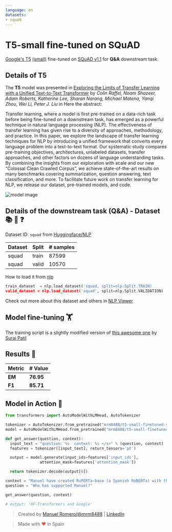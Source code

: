 ```yaml
---
language: en
datasets:
- squad
---
```


# T5-small fine-tuned on SQuAD

[Google's T5](https://ai.googleblog.com/2020/02/exploring-transfer-learning-with-t5.html) [(small)](https://huggingface.co/t5-small) fine-tuned on [SQuAD v1.1](https://rajpurkar.github.io/SQuAD-explorer/) for **Q&A** downstream task.

## Details of T5

The **T5** model was presented in [Exploring the Limits of Transfer Learning with a Unified Text-to-Text Transformer](https://arxiv.org/pdf/1910.10683.pdf) by *Colin Raffel, Noam Shazeer, Adam Roberts, Katherine Lee, Sharan Narang, Michael Matena, Yanqi Zhou, Wei Li, Peter J. Liu* in Here the abstract:

Transfer learning, where a model is first pre-trained on a data-rich task before being fine-tuned on a downstream task, has emerged as a powerful technique in natural language processing (NLP). The effectiveness of transfer learning has given rise to a diversity of approaches, methodology, and practice. In this paper, we explore the landscape of transfer learning techniques for NLP by introducing a unified framework that converts every language problem into a text-to-text format. Our systematic study compares pre-training objectives, architectures, unlabeled datasets, transfer approaches, and other factors on dozens of language understanding tasks. By combining the insights from our exploration with scale and our new “Colossal Clean Crawled Corpus”, we achieve state-of-the-art results on many benchmarks covering summarization, question answering, text classification, and more. To facilitate future work on transfer learning for NLP, we release our dataset, pre-trained models, and code.

![model image](https://i.imgur.com/jVFMMWR.png)


## Details of the downstream task (Q&A) - Dataset 📚 🧐 ❓

Dataset ID: ```squad``` from  [Huggingface/NLP](https://github.com/huggingface/nlp)

| Dataset  | Split | # samples |
| -------- | ----- | --------- |
| squad | train | 87599    |
| squad | valid  | 10570    |

How to load it from [nlp](https://github.com/huggingface/nlp)

```python
train_dataset  = nlp.load_dataset('squad, split=nlp.Split.TRAIN)
valid_dataset = nlp.load_dataset('squad', split=nlp.Split.VALIDATION)
```
Check out more about this dataset and others in [NLP Viewer](https://huggingface.co/nlp/viewer/)


## Model fine-tuning 🏋️‍

The training script is a slightly modified version of [this  awesome one](https://colab.research.google.com/github/patil-suraj/exploring-T5/blob/master/T5_on_TPU.ipynb) by [Suraj Patil](https://twitter.com/psuraj28)

## Results 📝

| Metric | # Value   |
| ------ | --------- |
| **EM** | **76.95** |
| **F1** | **85.71** |


## Model in Action 🚀

```python
from transformers import AutoModelWithLMHead, AutoTokenizer

tokenizer = AutoTokenizer.from_pretrained("mrm8488/t5-small-finetuned-squadv1")
model = AutoModelWithLMHead.from_pretrained("mrm8488/t5-small-finetuned-squadv1")

def get_answer(question, context):
  input_text = "question: %s  context: %s </s>" % (question, context)
  features = tokenizer([input_text], return_tensors='pt')

  output = model.generate(input_ids=features['input_ids'], 
               attention_mask=features['attention_mask'])

  return tokenizer.decode(output[0])

context = "Manuel have created RuPERTa-base (a Spanish RoBERTa) with the support of HF-Transformers and Google"
question = "Who has supported Manuel?"

get_answer(question, context)

# output: 'HF-Transformers and Google'
```

> Created by [Manuel Romero/@mrm8488](https://twitter.com/mrm8488) | [LinkedIn](https://www.linkedin.com/in/manuel-romero-cs/)

> Made with <span style="color: #e25555;">&hearts;</span> in Spain
